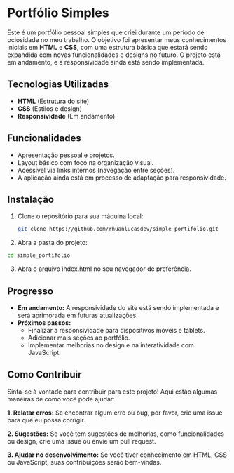 # **Portfólio Simples**

Este é um portfólio pessoal simples que criei durante um período de ociosidade no meu trabalho. O objetivo foi apresentar meus conhecimentos iniciais em **HTML** e **CSS**, com uma estrutura básica que estará sendo expandida com novas funcionalidades e designs no futuro. O projeto está em andamento, e a responsividade ainda está sendo implementada.

## **Tecnologias Utilizadas**

- **HTML** (Estrutura do site)
- **CSS** (Estilos e design)
- **Responsividade** (Em andamento)

## **Funcionalidades**

- Apresentação pessoal e projetos.
- Layout básico com foco na organização visual.
- Acessível via links internos (navegação entre seções).
- A aplicação ainda está em processo de adaptação para responsividade.

## **Instalação**

1. Clone o repositório para sua máquina local:
   ```bash
   git clone https://github.com/rhuanlucasdev/simple_portifolio.git
   ```
   
2. Abra a pasta do projeto:
  ```bash
  cd simple_portifolio
 ```

3. Abra o arquivo index.html no seu navegador de preferência.

## **Progresso**

- **Em andamento:** A responsividade do site está sendo implementada e será aprimorada em futuras atualizações.
- **Próximos passos:**
    - Finalizar a responsividade para dispositivos móveis e tablets.
    -  Adicionar mais seções ao portfólio.
    - Implementar melhorias no design e na interatividade com JavaScript.

## **Como Contribuir**

Sinta-se à vontade para contribuir para este projeto! Aqui estão algumas maneiras de como você pode ajudar:

**1. Relatar erros:** Se encontrar algum erro ou bug, por favor, crie uma issue para que eu possa corrigir.

**2. Sugestões:** Se você tem sugestões de melhorias, como funcionalidades ou design, crie uma issue ou envie um pull request.

**3. Ajudar no desenvolvimento:** Se você tiver conhecimento em HTML, CSS ou JavaScript, suas contribuições serão bem-vindas.
